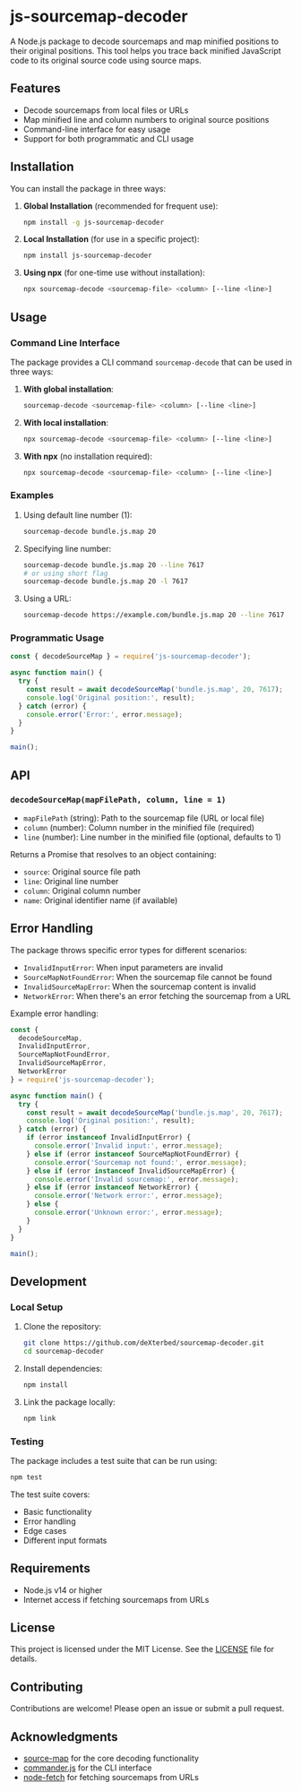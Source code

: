 # js-sourcemap-decoder

A Node.js package to decode sourcemaps and map minified positions to their original positions. This tool helps you trace back minified JavaScript code to its original source code using source maps.

## Features

- Decode sourcemaps from local files or URLs
- Map minified line and column numbers to original source positions
- Command-line interface for easy usage
- Support for both programmatic and CLI usage

## Installation

You can install the package in three ways:

1. **Global Installation** (recommended for frequent use):
   ```bash
   npm install -g js-sourcemap-decoder
   ```

2. **Local Installation** (for use in a specific project):
   ```bash
   npm install js-sourcemap-decoder
   ```

3. **Using npx** (for one-time use without installation):
   ```bash
   npx sourcemap-decode <sourcemap-file> <column> [--line <line>]
   ```

## Usage

### Command Line Interface

The package provides a CLI command `sourcemap-decode` that can be used in three ways:

1. **With global installation**:
   ```bash
   sourcemap-decode <sourcemap-file> <column> [--line <line>]
   ```

2. **With local installation**:
   ```bash
   npx sourcemap-decode <sourcemap-file> <column> [--line <line>]
   ```

3. **With npx** (no installation required):
   ```bash
   npx sourcemap-decode <sourcemap-file> <column> [--line <line>]
   ```

### Examples

1. Using default line number (1):
   ```bash
   sourcemap-decode bundle.js.map 20
   ```

2. Specifying line number:
   ```bash
   sourcemap-decode bundle.js.map 20 --line 7617
   # or using short flag
   sourcemap-decode bundle.js.map 20 -l 7617
   ```

3. Using a URL:
   ```bash
   sourcemap-decode https://example.com/bundle.js.map 20 --line 7617
   ```

### Programmatic Usage

```javascript
const { decodeSourceMap } = require('js-sourcemap-decoder');

async function main() {
  try {
    const result = await decodeSourceMap('bundle.js.map', 20, 7617);
    console.log('Original position:', result);
  } catch (error) {
    console.error('Error:', error.message);
  }
}

main();
```

## API

### `decodeSourceMap(mapFilePath, column, line = 1)`

- `mapFilePath` (string): Path to the sourcemap file (URL or local file)
- `column` (number): Column number in the minified file (required)
- `line` (number): Line number in the minified file (optional, defaults to 1)

Returns a Promise that resolves to an object containing:
- `source`: Original source file path
- `line`: Original line number
- `column`: Original column number
- `name`: Original identifier name (if available)

## Error Handling

The package throws specific error types for different scenarios:

- `InvalidInputError`: When input parameters are invalid
- `SourceMapNotFoundError`: When the sourcemap file cannot be found
- `InvalidSourceMapError`: When the sourcemap content is invalid
- `NetworkError`: When there's an error fetching the sourcemap from a URL

Example error handling:

```javascript
const {
  decodeSourceMap,
  InvalidInputError,
  SourceMapNotFoundError,
  InvalidSourceMapError,
  NetworkError
} = require('js-sourcemap-decoder');

async function main() {
  try {
    const result = await decodeSourceMap('bundle.js.map', 20, 7617);
    console.log('Original position:', result);
  } catch (error) {
    if (error instanceof InvalidInputError) {
      console.error('Invalid input:', error.message);
    } else if (error instanceof SourceMapNotFoundError) {
      console.error('Sourcemap not found:', error.message);
    } else if (error instanceof InvalidSourceMapError) {
      console.error('Invalid sourcemap:', error.message);
    } else if (error instanceof NetworkError) {
      console.error('Network error:', error.message);
    } else {
      console.error('Unknown error:', error.message);
    }
  }
}

main();
```

## Development

### Local Setup

1. Clone the repository:
   ```bash
   git clone https://github.com/deXterbed/sourcemap-decoder.git
   cd sourcemap-decoder
   ```

2. Install dependencies:
   ```bash
   npm install
   ```

3. Link the package locally:
   ```bash
   npm link
   ```

### Testing

The package includes a test suite that can be run using:

```bash
npm test
```

The test suite covers:
- Basic functionality
- Error handling
- Edge cases
- Different input formats

## Requirements

- Node.js v14 or higher
- Internet access if fetching sourcemaps from URLs

## License

This project is licensed under the MIT License. See the [LICENSE](LICENSE) file for details.

## Contributing

Contributions are welcome! Please open an issue or submit a pull request.

## Acknowledgments

- [source-map](https://github.com/mozilla/source-map) for the core decoding functionality
- [commander.js](https://github.com/tj/commander.js/) for the CLI interface
- [node-fetch](https://github.com/node-fetch/node-fetch) for fetching sourcemaps from URLs


